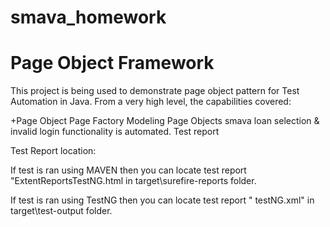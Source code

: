 # smava_homework

# Page Object Framework

This project is being used to demonstrate page object pattern for Test Automation in Java. From a very high level, the capabilities covered:

+Page Object
Page Factory
Modeling Page Objects
smava loan selection & invalid login functionality is automated.
Test report


Test Report location:

If test is ran using MAVEN then you can locate test report "ExtentReportsTestNG.html in target\surefire-reports folder.

If test is ran using TestNG then you can locate test report " testNG.xml" in target\test-output folder.

